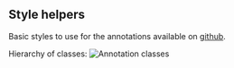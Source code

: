 ## Style helpers

Basic styles to use for the annotations available on [github](https://github.com/susielu/d3-annotation/blob/master/d3-annotation-styles.css).

Hierarchy of classes:
![Annotation classes](img/classes.png)

